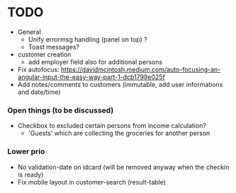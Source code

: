 # TODO
* General
    * Unify errormsg handling (panel on top) ?
    * Toast messages?
* customer creation
    * add employer field also for additional persons
* Fix autofocus: https://davidmcintosh.medium.com/auto-focusing-an-angular-input-the-easy-way-part-1-dcb1799e025f
* Add notes/comments to customers (immutable, add user informations and date/time)

### Open things (to be discussed)
* Checkbox to excluded certain persons from income calculation?
    * 'Guests' which are collecting the groceries for another person

### Lower prio
* No validation-date on idcard (will be removed anyway when the checkin is ready)
* Fix mobile layout in customer-search (result-table)
